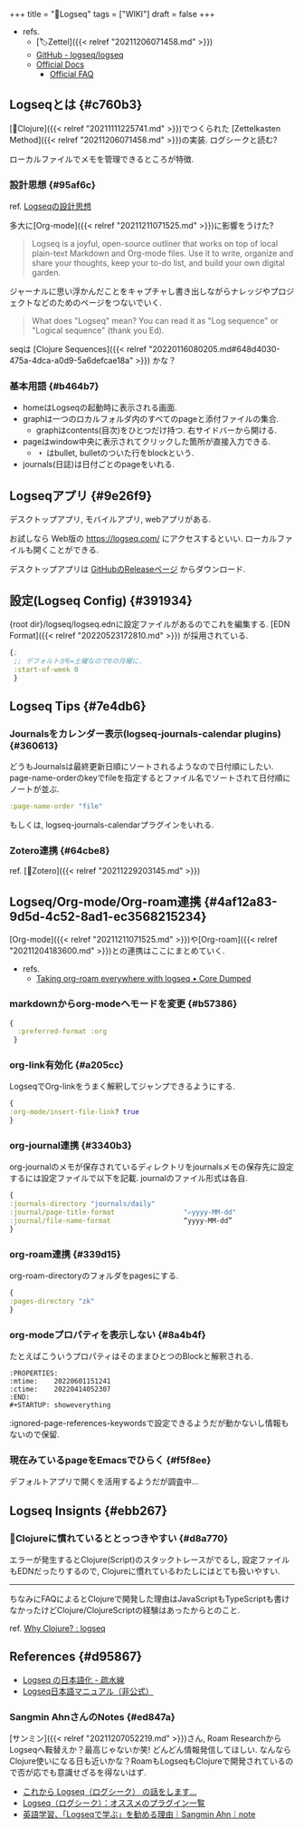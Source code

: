 +++
title = "📝Logseq"
tags = ["WIKI"]
draft = false
+++

-   refs.
    -   [🏷Zettel]({{< relref "20211206071458.md" >}})
    -   [GitHub - logseq/logseq](https://github.com/logseq/logseq)
    -   [Official Docs](https://docs.logseq.com/#/page/Contents)
        -   [Official FAQ](https://docs.logseq.com/#/page/faq)


## Logseqとは {#c760b3}

[📝Clojure]({{< relref "20211111225741.md" >}})でつくられた [Zettelkasten Method]({{< relref "20211206071458.md" >}})の実装. ログシークと読む?

ローカルファイルでメモを管理できるところが特徴.


### 設計思想 {#95af6c}

ref. [Logseqの設計思想](https://docs.logseq.com/#/page/start%20here)

多大に[Org-mode]({{< relref "20211211071525.md" >}})に影響をうけた?

> Logseq is a joyful, open-source outliner that works on top of local plain-text Markdown and Org-mode files. Use it to write, organize and share your thoughts, keep your to-do list, and build your own digital garden.

ジャーナルに思い浮かんだことをキャプチャし書き出しながらナレッジやプロジェクトなどのためのページをつないでいく.

> What does "Logseq" mean? You can read it as "Log sequence" or "Logical sequence" (thank you Ed).

seqは [Clojure Sequences]({{< relref "20220116080205.md#648d4030-475a-4dca-a0d9-5a6defcae18a" >}}) かな？


### 基本用語 {#b464b7}

-   homeはLogseqの起動時に表示される画面.
-   graphは一つのロカルフォルダ内のすべてのpageと添付ファイルの集合.
    -   graphはcontents(目次)をひとつだけ持つ. 右サイドバーから開ける.
-   pageはwindow中央に表示されてクリックした箇所が直接入力できる.
    -   **・** はbullet, bulletのついた行をblockという.
-   journals(日誌)は日付ごとのpageをいれる.


## Logseqアプリ {#9e26f9}

デスクトップアプリ, モバイルアプリ, webアプリがある.

お試しなら Web版の <https://logseq.com/> にアクセスするといい. ローカルファイルも開くことができる.

デスクトップアプリは [GitHubのReleaseページ](https://github.com/logseq/logseq/releases) からダウンロード.


## 設定(Logseq Config) {#391934}

{root dir}/logseq/logseq.ednに設定ファイルがあるのでこれを編集する. [EDN Format]({{< relref "20220523172810.md" >}}) が採用されている.

```clojure
{;
 ;; デフォルトが6=土曜なので0の月曜に.
 :start-of-week 0
 }
```


## Logseq Tips {#7e4db6}


### Journalsをカレンダー表示(logseq-journals-calendar plugins) {#360613}

どうもJournalsは最終更新日順にソートされるようなので日付順にしたい. page-name-orderのkeyでfileを指定するとファイル名でソートされて日付順にノートが並ぶ.

```clojure
:page-name-order "file"
```

もしくは, logseq-journals-calendarプラグインをいれる.


### Zotero連携 {#64cbe8}

ref. [📝Zotero]({{< relref "20211229203145.md" >}})


## Logseq/Org-mode/Org-roam連携 {#4af12a83-9d5d-4c52-8ad1-ec3568215234}

[Org-mode]({{< relref "20211211071525.md" >}})や[Org-roam]({{< relref "20211204183600.md" >}})との連携はここにまとめていく.

-   refs.
    -   [Taking org-roam everywhere with logseq • Core Dumped](https://coredumped.dev/2021/05/26/taking-org-roam-everywhere-with-logseq/)


### markdownからorg-modeへモードを変更 {#b57386}

```clojure
{
  :preferred-format :org
 }
```


### org-link有効化 {#a205cc}

LogseqでOrg-linkをうまく解釈してジャンプできるようにする.

```clojure
{
:org-mode/insert-file-link? true
}
```


### org-journal連携 {#3340b3}

org-journalのメモが保存されているディレクトリをjournalsメモの保存先に設定するには設定ファイルで以下を記載. journalのファイル形式は各自.

```clojure
{
:journals-directory "journals/daily"
:journal/page-title-format                 "✍yyyy-MM-dd"
:journal/file-name-format                  “yyyy-MM-dd”
}
```


### org-roam連携 {#339d15}

org-roam-directoryのフォルダをpagesにする.

```clojure
{
:pages-directory "zk"
}
```


### org-modeプロパティを表示しない {#8a4b4f}

たとえばこういうプロパティはそのままひとつのBlockと解釈される.

```example
:PROPERTIES:
:mtime:    20220601151241
:ctime:    20220414052307
:END:
#+STARTUP: showeverything
```

:ignored-page-references-keywordsで設定できるようだが動かないし情報もないので保留.


### 現在みているpageをEmacsでひらく {#f5f8ee}

デフォルトアプリで開くを活用するようだが調査中...


## Logseq Insignts {#ebb267}


### 🤔Clojureに慣れているととっつきやすい {#d8a770}

エラーが発生するとClojure(Script)のスタックトレースがでるし, 設定ファイルもEDNだったりするので, Clojureに慣れているわたしにはとても扱いやすい.

---

ちなみにFAQによるとClojureで開発した理由はJavaScriptもTypeScriptも書けなかったけどClojure/ClojureScriptの経験はあったからとのこと.

ref. [Why Clojure? : logseq](https://www.reddit.com/r/logseq/comments/j5gcyn/why_clojure/)


## References {#d95867}

-   [Logseq の日本語化 - 疏水線](https://scrapbox.io/sosuisen/Logseq_%E3%81%AE%E6%97%A5%E6%9C%AC%E8%AA%9E%E5%8C%96)
-   [Logseq日本語マニュアル（非公式）](https://scrapbox.io/logseq-ja/)


### Sangmin AhnさんのNotes {#ed847a}

[サンミン]({{< relref "20211207052219.md" >}})さん, Roam ResearchからLogseqへ鞍替えか？最高じゃないか笑! どんどん情報発信してほしい. なんならClojure使いになる日も近いかな？RoamもLogseqもClojureで開発されているので否が応でも意識せざるを得ないはず.

-   [これから Logseq（ログシーク） の話をします…](https://note.com/sangmin/n/n29ad21d537cc)
-   [Logseq（ログシーク）：オススメのプラグイン一覧](https://note.com/sangmin/n/nbc544255391f)
-   [英語学習、「Logseqで学ぶ」を勧める理由｜Sangmin Ahn｜note](https://note.com/sangmin/n/n1d259ca80d8c)
